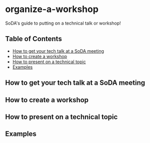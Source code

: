 # organize-a-workshop
SoDA's guide to putting on a technical talk or workshop!

## Table of Contents

* [How to get your tech talk at a SoDA meeting](#how-to-get-your-tech-talk-at-a-soda-meeting)
* [How to create a workshop](#how-to-create-a-workshop)
* [How to present on a technical topic](#how-to-present-on-a-technical-topic)
* [Examples](#examples) 


## How to get your tech talk at a SoDA meeting

## How to create a workshop

## How to present on a technical topic

## Examples

